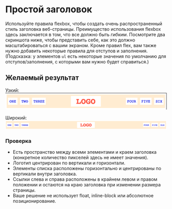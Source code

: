 # Простой заголовок

Используйте правила flexbox, чтобы создать очень распространенный стиль заголовка веб-страницы. Преимущество использования flexbox здесь заключается в том, что все должно быть _гибким_. Посмотрите два скриншота ниже, чтобы представить себе, как это должно масштабироваться с вашим экраном. Кроме правил flex, вам также нужно добавить некоторые правила для отступов и заполнения. (Подсказка: у элементов `ul` есть некоторые значения по умолчанию для отступов/заполнения, с которыми вам нужно будет справиться.)

## Желаемый результат

Узкий:
![узкий](./desired-outcome-narrow.png)

Широкий:
![широкий](./desired-outcome-wide.png)

### Проверка
- Есть пространство между всеми элементами и краем заголовка (конкретное количество пикселей здесь не имеет значения).
- Логотип центрирован по вертикали и горизонтали.
- Элементы списка расположены горизонтально и центрированы по вертикали внутри заголовка.
- Ссылки слева и справа расположены в крайнем левом и правом положении и остаются на краю заголовка при изменении размера страницы.
- Ваше решение не использует float, inline-block или абсолютное позиционирование.